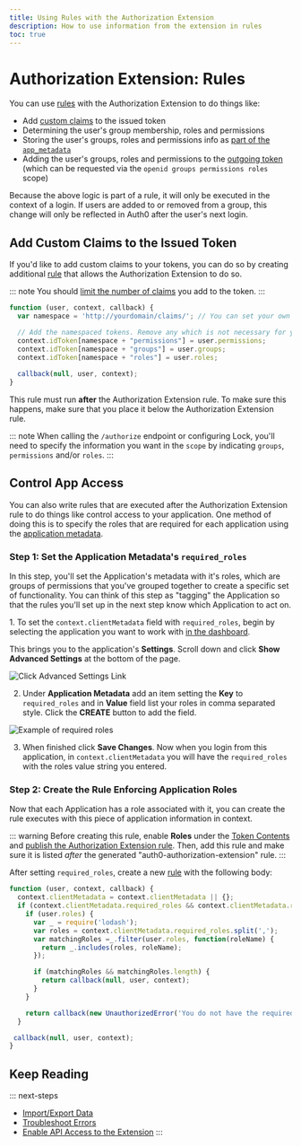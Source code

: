 ```yaml
---
title: Using Rules with the Authorization Extension
description: How to use information from the extension in rules
toc: true
---
```


# Authorization Extension: Rules

You can use [rules](/rules) with the Authorization Extension to do things like:

* Add [custom claims](/scopes/current#custom-claims) to the issued token
* Determining the user's group membership, roles and permissions
* Storing the user's groups, roles and permissions info as [part of the `app_metadata`](/extensions/authorization-extension/v2/configuration#persistence)
* Adding the user's groups, roles and permissions to the [outgoing token]((/extensions/authorization-extension/v2/configuration#token-contents)) (which can be requested via the `openid groups permissions roles` scope)

Because the above logic is part of a rule, it will only be executed in the context of a login. If users are added to or removed from a group, this change will only be reflected in Auth0 after the user's next login.

## Add Custom Claims to the Issued Token

If you'd like to add custom claims to your tokens, you can do so by creating additional [rule](/rules) that allows the Authorization Extension to do so.

::: note
You should [limit the number of claims](/extensions/authorization-extension/v2/configuration#data-limitations) you add to the token.
:::

```js
function (user, context, callback) {
  var namespace = 'http://yourdomain/claims/'; // You can set your own namespace, but do not use an Auth0 domain

  // Add the namespaced tokens. Remove any which is not necessary for your scenario
  context.idToken[namespace + "permissions"] = user.permissions;
  context.idToken[namespace + "groups"] = user.groups;
  context.idToken[namespace + "roles"] = user.roles;
  
  callback(null, user, context);
}
```

This rule must run **after** the Authorization Extension rule. To make sure this happens, make sure that you place it below the Authorization Extension rule.

::: note
When calling the `/authorize` endpoint or configuring Lock, you'll need to specify the information you want in the `scope` by indicating `groups`, `permissions` and/or `roles`.
:::

## Control App Access

You can also write rules that are executed after the Authorization Extension rule to do things like control access to your application. One method of doing this is to specify the roles that are required for each application using the [application metadata](/rules/metadata-in-rules#reading-metadata).

### Step 1: Set the Application Metadata's `required_roles`

In this step, you'll set the Application's metadata with it's roles, which are groups of permissions that you've grouped together to create a specific set of functionality. You can think of this step as "tagging" the Application so that the rules you'll set up in the next step know which Application to act on.

⁠⁠⁠⁠1. To set the `context.clientMetadata` field with `required_roles`, begin by selecting the application you want to work with [in the dashboard](${manage_url}/#/applications).

This brings you to the application's **Settings**. Scroll down and click **Show Advanced Settings** at the bottom of the page.

![Click Advanced Settings Link](/media/articles/extensions/authorization/adv-settings-link.png)

2. Under **Application Metadata** add an item setting the **Key** to `required_roles` and in **Value** field list your roles in comma separated style. Click the **CREATE** button to add the field.

![Example of required roles](/media/articles/extensions/authorization/required-roles.png)

3. When finished click **Save Changes**. Now when you login from this application, in `context.clientMetadata` you will have the `required_roles` with the roles value string you entered.

### Step 2: Create the Rule Enforcing Application Roles

Now that each Application has a role associated with it, you can create the rule executes with this piece of application information in context.

::: warning
Before creating this rule, enable **Roles** under the [Token Contents](/extensions/authorization-extension/v2/configuration#token-contents) and [publish the Authorization Extension rule](/extensions/authorization-extension/v2/configuration#publish-the-authorization-extension-rule). Then, add this rule and make sure it is listed *after* the generated "auth0-authorization-extension" rule.
:::

After setting `required_roles`, create a new [rule](${manage_url}/#/rules) with the following body:

```js
function (user, context, callback) {
  context.clientMetadata = context.clientMetadata || {};
  if (context.clientMetadata.required_roles && context.clientMetadata.required_roles.length){
    if (user.roles) {
      var _ = require('lodash');
      var roles = context.clientMetadata.required_roles.split(',');
      var matchingRoles =_.filter(user.roles, function(roleName) {
        return _.includes(roles, roleName);
      });

      if (matchingRoles && matchingRoles.length) {
        return callback(null, user, context);
      }
    }

    return callback(new UnauthorizedError('You do not have the required role to access ' + context.clientName));
  }

 callback(null, user, context);
}
```

## Keep Reading

::: next-steps
* [Import/Export Data](/extensions/authorization-extension/v2/import-export-data)
* [Troubleshoot Errors](/extensions/authorization-extension/v2/troubleshooting)
* [Enable API Access to the Extension](/extensions/authorization-extension/v2/api-access)
:::